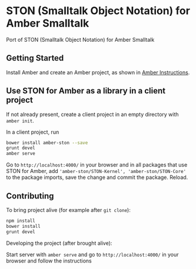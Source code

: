# STON (Smalltalk Object Notation) for Amber Smalltalk

Port of STON (Smalltalk Object Notation) for Amber Smalltalk

## Getting Started

Install Amber and create an Amber project,
as shown in [Amber Instructions](https://github.com/amber-smalltalk/amber#prerequisites).

## Use STON for Amber as a library in a client project

If not already present, create a client project
in an empty directory with `amber init`.

In a client project, run

```sh
bower install amber-ston --save
grunt devel
amber serve
```

Go to `http://localhost:4000/` in your browser and
in all packages that use STON for Amber,
add `'amber-ston/STON-Kernel', 'amber-ston/STON-Core'` to the package imports,
save the change and commit the package. Reload.

## Contributing

To bring project alive (for example after `git clone`):

```sh
npm install
bower install
grunt devel
```

Developing the project (after brought alive):
 
Start server with `amber serve` and go to `http://localhost:4000/` in your browser and follow the instructions
